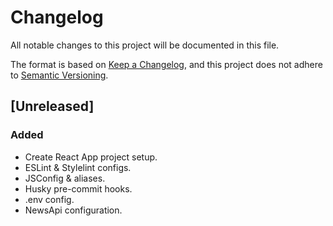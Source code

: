 # Changelog

All notable changes to this project will be documented in this file.

The format is based on [Keep a Changelog](https://keepachangelog.com/en/1.0.0/),
and this project does not adhere to [Semantic Versioning](https://semver.org/spec/v2.0.0.html).

## [Unreleased]

### Added

- Create React App project setup.
- ESLint & Stylelint configs.
- JSConfig & aliases.
- Husky pre-commit hooks.
- .env config.
- NewsApi configuration.